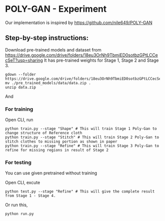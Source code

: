 
# POLY-GAN - Experiment 
Our implementation is inspired by https://github.com/nile649/POLY-GAN
## Step-by-step instructions:
Download pre-trained models and dataset from https://drive.google.com/drive/folders/18eu3OrNh9TbmiED0sotbzGPtLCCecSeT?usp=sharing It has pre-trained weights for Stage 1, Stage 2 and Stage 3.
```
gdown --folder https://drive.google.com/drive/folders/18eu3OrNh9TbmiED0sotbzGPtLCCecSeT
mv ./pre_trained_models/data/data.zip .
unzip data.zip
```
And 
### For training
Open CLI, run
```
python train.py --stage "Shape" # This will train Stage 1 Poly-Gan to change structure of Reference cloth
python train.py --stage "Stitch" # This will train Stage 2 Poly-Gan to stitch clothes to missing portion as shown in paper
python train.py --stage "Refine" # This will train Stage 3 Poly-Gan to refine for missing regions in result of Stage 2
```
### For testing
You can use given pretrained without training

Open CLI, excute
```
python test.py --stage "Refine" # This will give the complete result from Stage 1 - Stage 4.
```
Or run this,
```
python run.py
```
